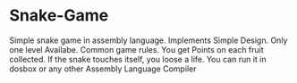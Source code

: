 # Snake-Game
Simple snake game in assembly language.
Implements Simple Design.
Only one level Availabe.
Common game rules.
  You get Points on each fruit collected.
  If the snake touches itself, you loose a life.
You can run it in dosbox or any other Assembly Language Compiler
